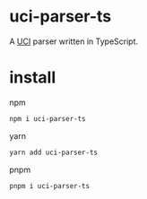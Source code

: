 # uci-parser-ts

A [UCI](https://en.wikipedia.org/wiki/Universal_Chess_Interface) parser written in TypeScript.

# install

npm

```bash
npm i uci-parser-ts
```

yarn

```bash
yarn add uci-parser-ts
```

pnpm

```bash
pnpm i uci-parser-ts
```
